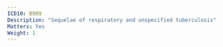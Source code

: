 ```yaml
---
ICD10: B909
Description: "Sequelae of respiratory and unspecified tuberculosis"
Matters: Yes
Weight: 1
---
```


